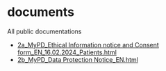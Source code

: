 # documents
All public documentations
<ul>
<li>
<a href="/documents/ICF/EN/2a_MyPD_Ethical Information notice and Consent form_EN_16.02.2024_Patients.html">2a_MyPD_Ethical Information notice and Consent form_EN_16.02.2024_Patients.html</a>
</li>
<li>
<a href="/documents/ICF/EN/2b_MyPD_Data Protection Notice_EN.html">2b_MyPD_Data Protection Notice_EN.html</a>
</li>
</ul>